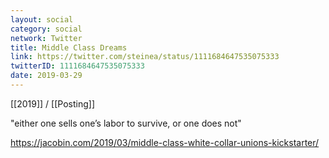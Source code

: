 ```yaml
---
layout: social
category: social
network: Twitter
title: Middle Class Dreams
link: https://twitter.com/steinea/status/1111684647535075333
twitterID: 1111684647535075333
date: 2019-03-29
---
```


[[2019]] / [[Posting]]

"either one sells one’s labor to survive, or one does not"

<https://jacobin.com/2019/03/middle-class-white-collar-unions-kickstarter/>
